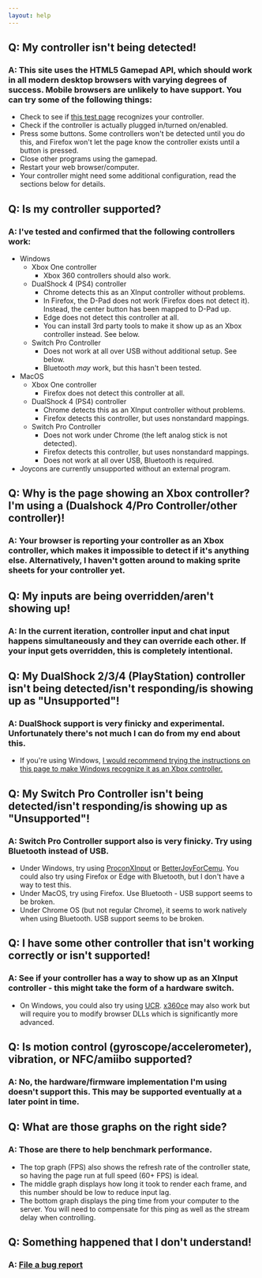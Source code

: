 ```yaml
---
layout: help
---
```


## Q: My controller isn't being detected!  
### A: This site uses the HTML5 Gamepad API, which should work in all modern desktop browsers with varying degrees of success. Mobile browsers are unlikely to have support. You can try some of the following things:
* Check to see if [this test page](http://html5gamepad.com) recognizes your controller.
* Check if the controller is actually plugged in/turned on/enabled.
* Press some buttons. Some controllers won't be detected until you do this, and Firefox won't let the page know the controller exists until a button is pressed.
* Close other programs using the gamepad.
* Restart your web browser/computer.
* Your controller might need some additional configuration, read the sections below for details.

## Q: Is my controller supported?
### A: I've tested and confirmed that the following controllers work:
* Windows
    * Xbox One controller
        * Xbox 360 controllers should also work.
    * DualShock 4 (PS4) controller
        * Chrome detects this as an XInput controller without problems.
        * In Firefox, the D-Pad does not work (Firefox does not detect it). Instead, the center button has been mapped to D-Pad up.
        * Edge does not detect this controller at all.
        * You can install 3rd party tools to make it show up as an Xbox controller instead. See below.
    * Switch Pro Controller
        * Does not work at all over USB without additional setup. See below.
        * Bluetooth *may* work, but this hasn't been tested.
* MacOS
    * Xbox One controller
        * Firefox does not detect this controller at all.
    * DualShock 4 (PS4) controller
        * Chrome detects this as an XInput controller without problems.
        * Firefox detects this controller, but uses nonstandard mappings.
    * Switch Pro Controller
        * Does not work under Chrome (the left analog stick is not detected).
        * Firefox detects this controller, but uses nonstandard mappings.
        * Does not work at all over USB, Bluetooth is required.
* Joycons are currently unsupported without an external program.

## Q: Why is the page showing an Xbox controller? I'm using a (Dualshock 4/Pro Controller/other controller)!
### A: Your browser is reporting your controller as an Xbox controller, which makes it impossible to detect if it's anything else. Alternatively, I haven't gotten around to making sprite sheets for your controller yet.

## Q: My inputs are being overridden/aren't showing up!
### A: In the current iteration, controller input and chat input happens simultaneously and they can override each other. If your input gets overridden, this is completely intentional.

## Q: My DualShock 2/3/4 (PlayStation) controller isn't being detected/isn't responding/is showing up as "Unsupported"!
### A: DualShock support is very finicky and experimental. Unfortunately there's not much I can do from my end about this.
* If you're using Windows, [I would recommend trying the instructions on this page to make Windows recognize it as an Xbox controller.](http://emulation.gametechwiki.com/index.php/SCP_Driver_Package)

## Q: My Switch Pro Controller isn't being detected/isn't responding/is showing up as "Unsupported"!
### A: Switch Pro Controller support also is very finicky. Try using Bluetooth instead of USB.
* Under Windows, try using [ProconXInput](https://github.com/MTCKC/ProconXInput) or [BetterJoyForCemu](https://github.com/Davidobot/BetterJoyForCemu). You could also try using Firefox or Edge with Bluetooth, but I don't have a way to test this.
* Under MacOS, try using Firefox. Use Bluetooth - USB support seems to be broken.
* Under Chrome OS (but not regular Chrome), it seems to work natively when using Bluetooth. USB support seems to be broken.

## Q: I have some other controller that isn't working correctly or isn't supported!
### A: See if your controller has a way to show up as an XInput controller - this might take the form of a hardware switch.
* On Windows, you could also try using [UCR](https://github.com/Snoothy/UCR). [x360ce](https://github.com/x360ce/x360ce) may also work but will require you to modify browser DLLs which is significantly more advanced.

## Q: Is motion control (gyroscope/accelerometer), vibration, or NFC/amiibo supported?
### A: No, the hardware/firmware implementation I'm using doesn't support this. This may be supported eventually at a later point in time.

## Q: What are those graphs on the right side?
### A: Those are there to help benchmark performance.
* The top graph (FPS) also shows the refresh rate of the controller state, so having the page run at full speed (60+ FPS) is ideal.
* The middle graph displays how long it took to render each frame, and this number should be low to reduce input lag.
* The bottom graph displays the ping time from your computer to the server. You will need to compensate for this ping as well as the stream delay when controlling.

## Q: Something happened that I don't understand!
### A: [File a bug report](https://github.com/wchill/SwitchInputEmulator/issues/new)